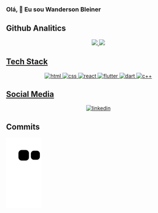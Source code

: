 ### Olá, 👋 Eu sou  Wanderson Bleiner

<!--
**wbleiner/wbleiner** is a ✨ _special_ ✨ repository because its `README.md` (this file) appears on your GitHub profile.

Here are some ideas to get you started:

- 🔭 I’m currently working on ...
- 🌱 I’m currently learning ...
- 👯 I’m looking to collaborate on ...
- 🤔 I’m looking for help with ...
- 💬 Ask me about ...
- 📫 How to reach me: ...
- 😄 Pronouns: ...
- ⚡ Fun fact: ...
-->
<div>
  
## Github Analitics

  <div align="center">
  <a href="https://github.com/wbleiner">
  <img height="180em" src="https://github-readme-stats.vercel.app/api?username=wbleiner&show_icons=true&theme=dark&"/>
  <img height="180em" src="https://github-readme-stats.vercel.app/api/top-langs/?username=wbleiner&layout=compact&langs_count=7&theme=dark"/>
</div>

## Tech Stack
<div align="center">
  <img src="https://img.shields.io/badge/-HTML-05122A?style=flat&logo=html5" alt="html"/>
  <img src="https://img.shields.io/badge/-CSS-05122A?style=flat&logo=css3" alt="css"/>
  <img src="https://img.shields.io/badge/-React-05122A?style=flat&logo=react" alt="react"/>
  <img src="https://img.shields.io/badge/-Flutter-05122A?style=flat&logo=flutter" alt="flutter"/>
  <img src="https://img.shields.io/badge/-Dart-05122A?style=flat&logo=dart" alt="dart"/>
  <img src="https://img.shields.io/badge/-C++-05122A?style=flat&logo=cplusplus" alt="c++"/>
</div>

## Social Media

<div align= "center">
  <a href="https://www.linkedin.com/in/wandersonbleiner/">
    <img src="https://img.shields.io/badge/-wandersonbleiner-05122A?style=flat&logo=linkedin" alt="linkedin"/>  
  </a>
</div>

## Commits
    
![snake gif](https://github.com/wbleiner/wbleiner/blob/output/github-contribution-grid-snake.svg) 
 
  </div>
